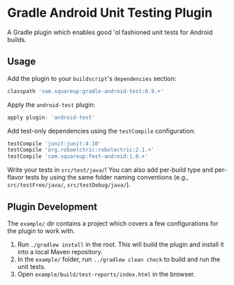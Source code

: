 Gradle Android Unit Testing Plugin
==================================

A Gradle plugin which enables good 'ol fashioned unit tests for Android builds.



Usage
-----

Add the plugin to your `buildscript`'s `dependencies` section:
```groovy
classpath 'com.squareup:gradle-android-test:0.9.+'
```
Apply the `android-test` plugin:
```groovy
apply plugin: 'android-test'
```
Add test-only dependencies using the `testCompile` configuration:
```groovy
testCompile 'junit:junit:4.10'
testCompile 'org.roboelctric:robolectric:2.1.+'
testCompile 'com.squareup:fest-android:1.0.+'
```
Write your tests in `src/test/java/`! You can also add per-build type and per-flavor tests by using
the same folder naming conventions (e.g., `src/testFree/java/`, `src/testDebug/java/`).


Plugin Development
------------------

The `example/` dir contains a project which covers a few configurations for the plugin to work with.

 1. Run `./gradlew install` in the root. This will build the plugin and install it into a local Maven
    repository.
 2. In the `example/` folder, run `../gradlew clean check` to build and run the unit tests.
 3. Open `example/build/test-reports/index.html` in the browser.
